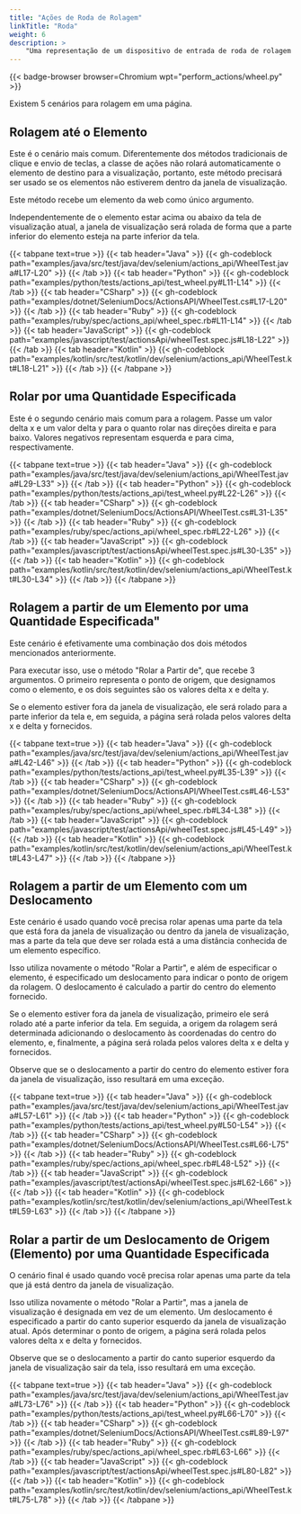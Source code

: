 ```yaml
---
title: "Ações de Roda de Rolagem"
linkTitle: "Roda"
weight: 6
description: >
    "Uma representação de um dispositivo de entrada de roda de rolagem para interagir com uma página da web."
---
```


{{< badge-browser browser=Chromium wpt="perform_actions/wheel.py" >}}

Existem 5 cenários para rolagem em uma página.

## Rolagem até o Elemento

Este é o cenário mais comum. Diferentemente dos métodos tradicionais de clique e envio de teclas, a classe de ações não rolará automaticamente o elemento de destino para a visualização, portanto, este método precisará ser usado se os elementos não estiverem dentro da janela de visualização.

Este método recebe um elemento da web como único argumento.

Independentemente de o elemento estar acima ou abaixo da tela de visualização atual, a janela de visualização será rolada de forma que a parte inferior do elemento esteja na parte inferior da tela.

{{< tabpane text=true >}}
{{< tab header="Java" >}}
{{< gh-codeblock path="examples/java/src/test/java/dev/selenium/actions_api/WheelTest.java#L17-L20" >}}
{{< /tab >}}
{{< tab header="Python" >}}
{{< gh-codeblock path="examples/python/tests/actions_api/test_wheel.py#L11-L14" >}}
{{< /tab >}}
{{< tab header="CSharp" >}}
{{< gh-codeblock path="examples/dotnet/SeleniumDocs/ActionsAPI/WheelTest.cs#L17-L20" >}}
{{< /tab >}}
{{< tab header="Ruby" >}}
{{< gh-codeblock path="examples/ruby/spec/actions_api/wheel_spec.rb#L11-L14" >}}
{{< /tab >}}
{{< tab header="JavaScript" >}}
{{< gh-codeblock path="examples/javascript/test/actionsApi/wheelTest.spec.js#L18-L22" >}}
{{< /tab >}}
{{< tab header="Kotlin" >}}
{{< gh-codeblock path="examples/kotlin/src/test/kotlin/dev/selenium/actions_api/WheelTest.kt#L18-L21" >}}
{{< /tab >}}
{{< /tabpane >}}

## Rolar por uma Quantidade Especificada

Este é o segundo cenário mais comum para a rolagem. Passe um valor delta x e um valor delta y para o quanto rolar nas direções direita e para baixo. Valores negativos representam esquerda e para cima, respectivamente.

{{< tabpane text=true >}}
{{< tab header="Java" >}}
{{< gh-codeblock path="examples/java/src/test/java/dev/selenium/actions_api/WheelTest.java#L29-L33" >}}
{{< /tab >}}
{{< tab header="Python" >}}
{{< gh-codeblock path="examples/python/tests/actions_api/test_wheel.py#L22-L26" >}}
{{< /tab >}}
{{< tab header="CSharp" >}}
{{< gh-codeblock path="examples/dotnet/SeleniumDocs/ActionsAPI/WheelTest.cs#L31-L35" >}}
{{< /tab >}}
{{< tab header="Ruby" >}}
{{< gh-codeblock path="examples/ruby/spec/actions_api/wheel_spec.rb#L22-L26" >}}
{{< /tab >}}
{{< tab header="JavaScript" >}}
{{< gh-codeblock path="examples/javascript/test/actionsApi/wheelTest.spec.js#L30-L35" >}}
{{< /tab >}}
{{< tab header="Kotlin" >}}
{{< gh-codeblock path="examples/kotlin/src/test/kotlin/dev/selenium/actions_api/WheelTest.kt#L30-L34" >}}
{{< /tab >}}
{{< /tabpane >}}

## Rolagem a partir de um Elemento por uma Quantidade Especificada"

Este cenário é efetivamente uma combinação dos dois métodos mencionados anteriormente.

Para executar isso, use o método "Rolar a Partir de", que recebe 3 argumentos. O primeiro representa o ponto de origem, que designamos como o elemento, e os dois seguintes são os valores delta x e delta y.

Se o elemento estiver fora da janela de visualização, ele será rolado para a parte inferior da tela e, em seguida, a página será rolada pelos valores delta x e delta y fornecidos.

{{< tabpane text=true >}}
{{< tab header="Java" >}}
{{< gh-codeblock path="examples/java/src/test/java/dev/selenium/actions_api/WheelTest.java#L42-L46" >}}
{{< /tab >}}
{{< tab header="Python" >}}
{{< gh-codeblock path="examples/python/tests/actions_api/test_wheel.py#L35-L39" >}}
{{< /tab >}}
{{< tab header="CSharp" >}}
{{< gh-codeblock path="examples/dotnet/SeleniumDocs/ActionsAPI/WheelTest.cs#L46-L53" >}}
{{< /tab >}}
{{< tab header="Ruby" >}}
{{< gh-codeblock path="examples/ruby/spec/actions_api/wheel_spec.rb#L34-L38" >}}
{{< /tab >}}
{{< tab header="JavaScript" >}}
{{< gh-codeblock path="examples/javascript/test/actionsApi/wheelTest.spec.js#L45-L49" >}}
{{< /tab >}}
{{< tab header="Kotlin" >}}
{{< gh-codeblock path="examples/kotlin/src/test/kotlin/dev/selenium/actions_api/WheelTest.kt#L43-L47" >}}
{{< /tab >}}
{{< /tabpane >}}

## Rolagem a partir de um Elemento com um Deslocamento

Este cenário é usado quando você precisa rolar apenas uma parte da tela que está fora da janela de visualização ou dentro da janela de visualização, mas a parte da tela que deve ser rolada está a uma distância conhecida de um elemento específico.

Isso utiliza novamente o método "Rolar a Partir", e além de especificar o elemento, é especificado um deslocamento para indicar o ponto de origem da rolagem. O deslocamento é calculado a partir do centro do elemento fornecido.

Se o elemento estiver fora da janela de visualização, primeiro ele será rolado até a parte inferior da tela. Em seguida, a origem da rolagem será determinada adicionando o deslocamento às coordenadas do centro do elemento, e, finalmente, a página será rolada pelos valores delta x e delta y fornecidos.

Observe que se o deslocamento a partir do centro do elemento estiver fora da janela de visualização, isso resultará em uma exceção.

{{< tabpane text=true >}}
{{< tab header="Java" >}}
{{< gh-codeblock path="examples/java/src/test/java/dev/selenium/actions_api/WheelTest.java#L57-L61" >}}
{{< /tab >}}
{{< tab header="Python" >}}
{{< gh-codeblock path="examples/python/tests/actions_api/test_wheel.py#L50-L54" >}}
{{< /tab >}}
{{< tab header="CSharp" >}}
{{< gh-codeblock path="examples/dotnet/SeleniumDocs/ActionsAPI/WheelTest.cs#L66-L75" >}}
{{< /tab >}}
{{< tab header="Ruby" >}}
{{< gh-codeblock path="examples/ruby/spec/actions_api/wheel_spec.rb#L48-L52" >}}
{{< /tab >}}
{{< tab header="JavaScript" >}}
{{< gh-codeblock path="examples/javascript/test/actionsApi/wheelTest.spec.js#L62-L66" >}}
{{< /tab >}}
{{< tab header="Kotlin" >}}
{{< gh-codeblock path="examples/kotlin/src/test/kotlin/dev/selenium/actions_api/WheelTest.kt#L59-L63" >}}
{{< /tab >}}
{{< /tabpane >}}

## Rolar a partir de um Deslocamento de Origem (Elemento) por uma Quantidade Especificada

O cenário final é usado quando você precisa rolar apenas uma parte da tela que já está dentro da janela de visualização.

Isso utiliza novamente o método "Rolar a Partir", mas a janela de visualização é designada em vez de um elemento. Um deslocamento é especificado a partir do canto superior esquerdo da janela de visualização atual. Após determinar o ponto de origem, a página será rolada pelos valores delta x e delta y fornecidos.

Observe que se o deslocamento a partir do canto superior esquerdo da janela de visualização sair da tela, isso resultará em uma exceção.

{{< tabpane text=true >}}
{{< tab header="Java" >}}
{{< gh-codeblock path="examples/java/src/test/java/dev/selenium/actions_api/WheelTest.java#L73-L76" >}}
{{< /tab >}}
{{< tab header="Python" >}}
{{< gh-codeblock path="examples/python/tests/actions_api/test_wheel.py#L66-L70" >}}
{{< /tab >}}
{{< tab header="CSharp" >}}
{{< gh-codeblock path="examples/dotnet/SeleniumDocs/ActionsAPI/WheelTest.cs#L89-L97" >}}
{{< /tab >}}
{{< tab header="Ruby" >}}
{{< gh-codeblock path="examples/ruby/spec/actions_api/wheel_spec.rb#L63-L66" >}}
{{< /tab >}}
{{< tab header="JavaScript" >}}
{{< gh-codeblock path="examples/javascript/test/actionsApi/wheelTest.spec.js#L80-L82" >}}
{{< /tab >}}
{{< tab header="Kotlin" >}}
{{< gh-codeblock path="examples/kotlin/src/test/kotlin/dev/selenium/actions_api/WheelTest.kt#L75-L78" >}}
{{< /tab >}}
{{< /tabpane >}}
